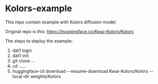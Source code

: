 # Kolors-example

This repo contain example with Kolors diffusion model. 

Original repo is this: https://huggingface.co/Kwai-Kolors/Kolors

The steps to deploy the example:

1. dat1 login
2. dat1-init
3. git clone ...
4. cd ......
5. huggingface-cli download --resume-download Kwai-Kolors/Kolors --local-dir weights/Kolors
